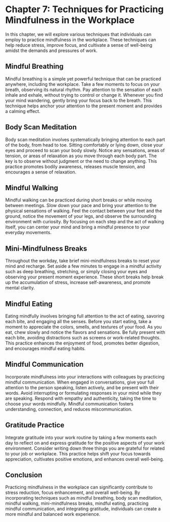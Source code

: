 Chapter 7: Techniques for Practicing Mindfulness in the Workplace
=================================================================

In this chapter, we will explore various techniques that individuals can employ to practice mindfulness in the workplace. These techniques can help reduce stress, improve focus, and cultivate a sense of well-being amidst the demands and pressures of work.

Mindful Breathing
-----------------

Mindful breathing is a simple yet powerful technique that can be practiced anywhere, including the workplace. Take a few moments to focus on your breath, observing its natural rhythm. Pay attention to the sensation of each inhale and exhale, without trying to control or change it. Whenever you find your mind wandering, gently bring your focus back to the breath. This technique helps anchor your attention to the present moment and provides a calming effect.

Body Scan Meditation
--------------------

Body scan meditation involves systematically bringing attention to each part of the body, from head to toe. Sitting comfortably or lying down, close your eyes and proceed to scan your body slowly. Notice any sensations, areas of tension, or areas of relaxation as you move through each body part. The key is to observe without judgment or the need to change anything. This practice promotes bodily awareness, releases muscle tension, and encourages a sense of relaxation.

Mindful Walking
---------------

Mindful walking can be practiced during short breaks or while moving between meetings. Slow down your pace and bring your attention to the physical sensations of walking. Feel the contact between your feet and the ground, notice the movement of your legs, and observe the surrounding environment with curiosity. By focusing on each step and the act of walking itself, you can center your mind and bring a mindful presence to your everyday movements.

Mini-Mindfulness Breaks
-----------------------

Throughout the workday, take brief mini-mindfulness breaks to reset your mind and recharge. Set aside a few minutes to engage in a mindful activity such as deep breathing, stretching, or simply closing your eyes and observing your present moment experience. These short breaks help break up the accumulation of stress, increase self-awareness, and promote mental clarity.

Mindful Eating
--------------

Eating mindfully involves bringing full attention to the act of eating, savoring each bite, and engaging all the senses. Before you start eating, take a moment to appreciate the colors, smells, and textures of your food. As you eat, chew slowly and notice the flavors and sensations. Be fully present with each bite, avoiding distractions such as screens or work-related thoughts. This practice enhances the enjoyment of food, promotes better digestion, and encourages mindful eating habits.

Mindful Communication
---------------------

Incorporate mindfulness into your interactions with colleagues by practicing mindful communication. When engaged in conversations, give your full attention to the person speaking, listen actively, and be present with their words. Avoid interrupting or formulating responses in your mind while they are speaking. Respond with empathy and authenticity, taking the time to choose your words mindfully. Mindful communication fosters understanding, connection, and reduces miscommunication.

Gratitude Practice
------------------

Integrate gratitude into your work routine by taking a few moments each day to reflect on and express gratitude for the positive aspects of your work environment. Consider writing down three things you are grateful for related to your job or workplace. This practice helps shift your focus towards appreciation, cultivates positive emotions, and enhances overall well-being.

Conclusion
----------

Practicing mindfulness in the workplace can significantly contribute to stress reduction, focus enhancement, and overall well-being. By incorporating techniques such as mindful breathing, body scan meditation, mindful walking, mini-mindfulness breaks, mindful eating, practicing mindful communication, and integrating gratitude, individuals can create a more mindful and balanced work experience.
